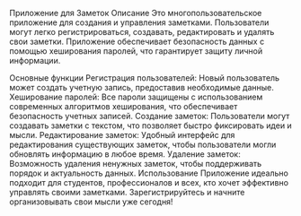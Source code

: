 Приложение для Заметок
Описание
Это многопользовательское приложение для создания и управления заметками. Пользователи могут легко регистрироваться, создавать, редактировать и удалять свои заметки. Приложение обеспечивает безопасность данных с помощью хеширования паролей, что гарантирует защиту личной информации.

Основные функции
Регистрация пользователей: Новый пользователь может создать учетную запись, предоставив необходимые данные.
Хеширование паролей: Все пароли защищены с использованием современных алгоритмов хеширования, что обеспечивает безопасность учетных записей.
Создание заметок: Пользователи могут создавать заметки с текстом, что позволяет быстро фиксировать идеи и мысли.
Редактирование заметок: Удобный интерфейс для редактирования существующих заметок, чтобы пользователи могли обновлять информацию в любое время.
Удаление заметок: Возможность удаления ненужных заметок, чтобы поддерживать порядок и актуальность данных.
Использование
Приложение идеально подходит для студентов, профессионалов и всех, кто хочет эффективно управлять своими заметками. Зарегистрируйтесь и начните организовывать свои мысли уже сегодня!
